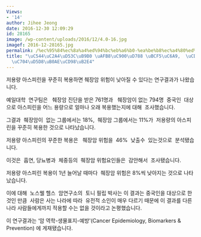 ```yaml
---
Views:
- '14'
author: Jihee Jeong
date: 2016-12-30 12:09:29
id: 28165
image: /wp-content/uploads/2016/12/4.0-16.jpg
imagef: 2016-12-28165.jpg
permalink: /%ec%95%84%ec%8a%a4%ed%94%bc%eb%a6%b0-%ea%be%b8%ec%a4%80%ed%9e%88-%eb%b3%b5%ec%9a%a9-%ec%b7%8c%ec%9e%a5%ec%95%94%ec%9c%84%ed%97%98%eb%82%ae%ec%b6%98%eb%8b%a4/
title: "\uC544\uC2A4\uD53C\uB9B0 \uAFB8\uC900\uD788 \uBCF5\uC6A9,  \uCDCC\uC7A5\uC554\
  \uC704\uD5D8\uB0AE\uCD98\uB2E4"
---
```


저용량 아스피린을 꾸준히 복용하면 췌장암 위험이 낮아질 수 있다는 연구결과가 나왔습니다.

예일대학  연구팀은   췌장암 진단을 받은 761명과   췌장암이 없는 794명  중국인  대상으로 아스피린을 어느 용량으로 얼마나 오래 복용했는지에 대해  조사했습니다.

그결과  췌장암이  없는 그룹에서는 18%,  췌장암 그룹에서는 11%가  저용량의 아스피린을 꾸준히 복용한 것으로 나타났습니다.

저용량 아스피린의 꾸준한 복용은   췌장암 위험을  46%  낮출수  있는것으로  분석됐습니다.

이것은  흡연, 당뇨병과  체중등의  췌장암 위험요인들은  감안해서  조사됐습니다.

저용량 아스피린 복용이 1년 늘어날 때마다  췌장암 위험은 8%씩 낮아지는 것으로 나타났습니다.

이에 대해  노스웰 헬스  암연구소의  토니 필립 박사는 이 결과는 중국인을 대상으로 한 것인 만큼  사람은 사는 나라에 따라  유전적 소인이 매우 다르기 때문에 이 결과를 다른 나라 사람들에게까지 적용할 수는 없을 것이라고 논평했습니다.

이 연구결과는 &#8216;암 역학-생물표지-예방'(Cancer Epidemiology, Biomarkers & Prevention) 에 게재됐습니다.

&nbsp;